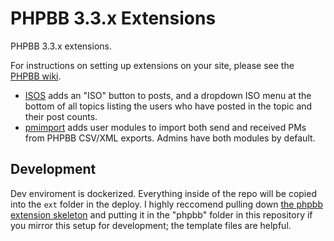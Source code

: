# PHPBB 3.3.x Extensions

PHPBB 3.3.x extensions.

For instructions on setting up extensions on your site, please see the [PHPBB wiki](https://www.phpbb.com/extensions/installing/).

- [ISOS](isos) adds an "ISO" button to posts, and a dropdown ISO menu at the bottom of all topics listing the users who have posted in the topic and their post counts.
- [pmimport](pmimport) adds user modules to import both send and received PMs from PHPBB CSV/XML exports. Admins have both modules by default.

## Development

Dev enviroment is dockerized. Everything inside of the repo will be copied into the `ext` folder in the deploy. I highly reccomend pulling down [the phpbb extension skeleton](https://github.com/phpbb-extensions/phpbb-ext-skeleton) and putting it in the "phpbb" folder in this repository if you mirror this setup for development; the template files are helpful.

